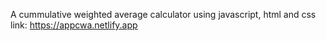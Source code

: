 
A cummulative weighted average calculator using javascript, html and css
link: https://appcwa.netlify.app
